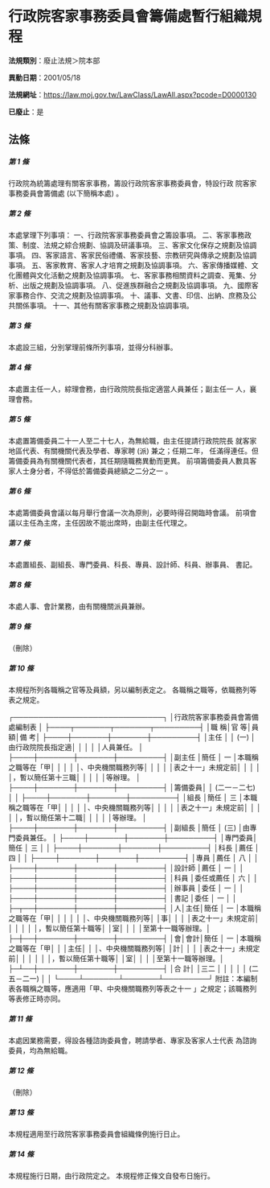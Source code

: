 # 行政院客家事務委員會籌備處暫行組織規程

**法規類別**：廢止法規＞院本部

**異動日期**：2001/05/18  

**法規網址**：https://law.moj.gov.tw/LawClass/LawAll.aspx?pcode=D0000130

**已廢止**：是



## 法條
##### 第 1 條
行政院為統籌處理有關客家事務，籌設行政院客家事務委員會，特設行政
院客家事務委員會籌備處 (以下簡稱本處) 。

##### 第 2 條
本處掌理下列事項：
一、行政院客家事務委員會之籌設事項。
二、客家事務政策、制度、法規之綜合規劃、協調及研議事項。
三、客家文化保存之規劃及協調事項。
四、客家語言、客家民俗禮儀、客家技藝、宗教研究與傳承之規劃及協調
    事項。
五、客家教育、客家人才培育之規劃及協調事項。
六、客家傳播媒體、文化團體與文化活動之規劃及協調事項。
七、客家事務相關資料之調查、蒐集、分析、出版之規劃及協調事項。
八、促進族群融合之規劃及協調事項。
九、國際客家事務合作、交流之規劃及協調事項。
十、議事、文書、印信、出納、庶務及公共關係事項。
十一、其他有關客家事務之規劃及協調事項。

##### 第 3 條
本處設三組，分別掌理前條所列事項，並得分科辦事。

##### 第 4 條
本處置主任一人，綜理會務，由行政院院長指定適當人員兼任；副主任一
人，襄理會務。

##### 第 5 條
本處置籌備委員二十一人至二十七人，為無給職，由主任提請行政院院長
就客家地區代表、有關機關代表及學者、專家聘 (派) 兼之；任期二年，
任滿得連任。但籌備委員為有關機關代表者，其任期隨職務異動而更異。
前項籌備委員人數具客家人士身分者，不得低於籌備委員總額之二分之一
。

##### 第 6 條
本處籌備委員會議以每月舉行會議一次為原則，必要時得召開臨時會議。
前項會議以主任為主席，主任因故不能出席時，由副主任代理之。

##### 第 7 條
本處置組長、副組長、專門委員、科長、專員、設計師、科員、辦事員、
書記。

##### 第 8 條
本處人事、會計業務，由有關機關派員兼辦。


##### 第 9 條
（刪除）


##### 第 10 條
本規程所列各職稱之官等及員額，另以編制表定之。
各職稱之職等，依職務列等表之規定。

┌──────────────────────────────┐
│行政院客家事務委員會籌備處編制表                            │
├────┬───────┬───────┬─────────┤
│職    稱│官          等│員          額│備              考│
├────┼───────┼───────┼─────────┤
│主任    │              │ (一)         │由行政院院長指定適│
│        │              │              │人員兼任。        │
├────┼───────┼───────┼─────────┤
│副主任  │簡任          │  一          │本職稱之職等在「甲│
│        │              │              │、中央機關職務列等│
│        │              │              │表之十一」未規定前│
│        │              │              │，暫以簡任第十三職│
│        │              │              │等辦理。          │
├────┼───────┼───────┼─────────┤
│籌備委員│              │ (二一－二七) │                  │
├────┼───────┼───────┼─────────┤
│組長    │簡任          │  三          │本職稱之職等在「甲│
│        │              │              │、中央機關職務列等│
│        │              │              │表之十一」未規定前│
│        │              │              │，暫以簡任第十二職│
│        │              │              │等辦理。          │
├────┼───────┼───────┼─────────┤
│副組長  │簡任          │ (三)         │由專門委員兼任。  │
├────┼───────┼───────┼─────────┤
│專門委員│簡任          │  三          │                  │
├────┼───────┼───────┼─────────┤
│科長    │薦任          │  四          │                  │
├────┼───────┼───────┼─────────┤
│專員    │薦任          │  八          │                  │
├────┼───────┼───────┼─────────┤
│設計師  │薦任          │  一          │                  │
├────┼───────┼───────┼─────────┤
│科員    │委任或薦任    │  六          │                  │
├────┼───────┼───────┼─────────┤
│辦事員  │委任          │  一          │                  │
├────┼───────┼───────┼─────────┤
│書記    │委任          │  一          │                  │
├─┬──┼───────┼───────┼─────────┤
│人│主任│簡任          │  一          │本職稱之職等在「甲│
│  │    │              │              │、中央機關職務列等│
│事│    │              │              │表之十一」未規定前│
│  │    │              │              │，暫以簡任第十職等│
│室│    │              │              │至第十一職等辦理。│
├─┼──┼───────┼───────┼─────────┤
│會│會計│簡任          │  一          │本職稱之職等在「甲│
│  │主任│              │              │、中央機關職務列等│
│計│    │              │              │表之十一」未規定前│
│  │    │              │              │，暫以簡任第十職等│
│室│    │              │              │至第十一職等辦理。│
├─┴──┼───────┼───────┼─────────┤
│合    計│              │三二          │                  │
│        │              │ (二五－二一) │                  │
└────┴───────┴───────┴─────────┘
附註：本編制表各職稱之職等，應適用「甲、中央機關職務列等表之十一
      」之規定；該職務列等表修正時亦同。

##### 第 11 條
本處因業務需要，得設各種諮詢委員會，聘請學者、專家及客家人士代表
為諮詢委員，均為無給職。

##### 第 12 條
（刪除）


##### 第 13 條
本規程適用至行政院客家事務委員會組織條例施行日止。

##### 第 14 條
本規程施行日期，由行政院定之。
本規程修正條文自發布日施行。



